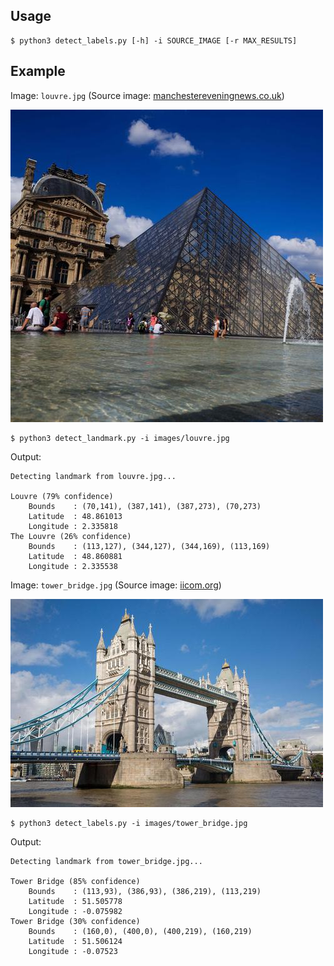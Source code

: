 ## Usage

```
$ python3 detect_labels.py [-h] -i SOURCE_IMAGE [-r MAX_RESULTS]
```

## Example

Image: `louvre.jpg` (Source image: [manchestereveningnews.co.uk](https://www.manchestereveningnews.co.uk/whats-on/whats-on-news/can-you-name-iconic-landmarks-18218766))

![img](images/louvre.jpg)

```
$ python3 detect_landmark.py -i images/louvre.jpg
```

Output:

```
Detecting landmark from louvre.jpg...

Louvre (79% confidence)
    Bounds    : (70,141), (387,141), (387,273), (70,273)
    Latitude  : 48.861013
    Longitude : 2.335818
The Louvre (26% confidence)
    Bounds    : (113,127), (344,127), (344,169), (113,169)
    Latitude  : 48.860881
    Longitude : 2.335538
```

Image: `tower_bridge.jpg` (Source image: [iicom.org](https://www.iicom.org/wp-content/uploads/London-Dec-2018.jpg))

![img](images/tower_bridge.jpg)

```
$ python3 detect_labels.py -i images/tower_bridge.jpg
```

Output:
```
Detecting landmark from tower_bridge.jpg...

Tower Bridge (85% confidence)
    Bounds    : (113,93), (386,93), (386,219), (113,219)
    Latitude  : 51.505778
    Longitude : -0.075982
Tower Bridge (30% confidence)
    Bounds    : (160,0), (400,0), (400,219), (160,219)
    Latitude  : 51.506124
    Longitude : -0.07523
```